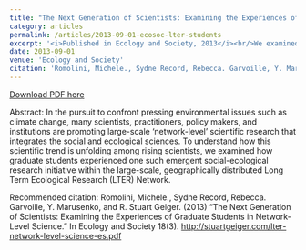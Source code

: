 ```yaml
---
title: "The Next Generation of Scientists: Examining the Experiences of Graduate Students in Network-Level Social-Ecological Science"
category: articles
permalink: /articles/2013-09-01-ecosoc-lter-students
excerpt: '<i>Published in Ecology and Society, 2013</i><br/>We examined how graduate students experienced and social-ecological research initiative within the large-scale, geographically distributed Long Term Ecological Research (LTER) Network.'
date: 2013-09-01
venue: 'Ecology and Society'
citation: 'Romolini, Michele., Sydne Record, Rebecca. Garvoille, Y. Marusenko, and R. Stuart Geiger. (2013) “The Next Generation of Scientists: Examining the Experiences of Graduate Students in Network-Level Science.”  In Ecology and Society 18(3). http://stuartgeiger.com/lter-network-level-science-es.pdf'
---
```


<a href='http://stuartgeiger.com/lter-network-level-science-es.pdf'>Download PDF here</a>

Abstract: In the pursuit to confront pressing environmental issues such as climate change, many scientists, practitioners, policy makers, and institutions are promoting large-scale ‘network-level’ scientific research that integrates the social and ecological sciences. To understand how this scientific trend is unfolding among rising scientists, we examined how graduate students experienced one such emergent social-ecological research initiative within the large-scale, geographically distributed Long Term Ecological Research (LTER) Network.

 Recommended citation: Romolini, Michele., Sydne Record, Rebecca. Garvoille, Y. Marusenko, and R. Stuart Geiger. (2013) “The Next Generation of Scientists: Examining the Experiences of Graduate Students in Network-Level Science.”  In Ecology and Society 18(3). http://stuartgeiger.com/lter-network-level-science-es.pdf